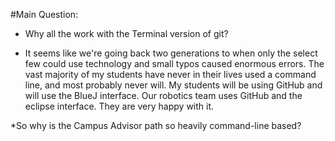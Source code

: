#Main Question:
* Why all the work with the Terminal version of git?

* It seems like we're going back two generations to when only the select few could
use technology and small typos caused enormous errors.  The vast majority of my
students have never in their lives used a command line, and most probably never will.
My students will be using GitHub and will use the BlueJ interface.  Our robotics
team uses GitHub and the eclipse interface.  They are very happy with it.

*So why is the Campus Advisor path so heavily command-line based?
